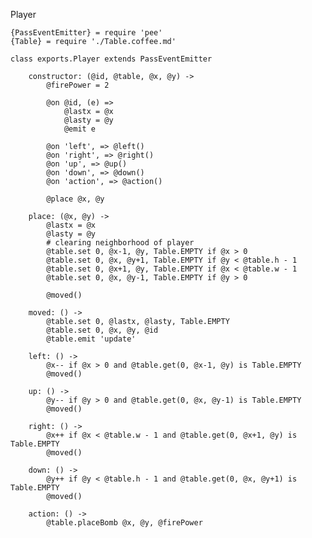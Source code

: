 Player

	{PassEventEmitter} = require 'pee'
	{Table} = require './Table.coffee.md'

	class exports.Player extends PassEventEmitter

		constructor: (@id, @table, @x, @y) ->
			@firePower = 2

			@on @id, (e) =>
				@lastx = @x
				@lasty = @y
				@emit e

			@on 'left', => @left()
			@on 'right', => @right()
			@on 'up', => @up()
			@on 'down', => @down()
			@on 'action', => @action()

			@place @x, @y

		place: (@x, @y) ->
			@lastx = @x
			@lasty = @y
			# clearing neighborhood of player
			@table.set 0, @x-1, @y, Table.EMPTY if @x > 0
			@table.set 0, @x, @y+1, Table.EMPTY if @y < @table.h - 1
			@table.set 0, @x+1, @y, Table.EMPTY if @x < @table.w - 1
			@table.set 0, @x, @y-1, Table.EMPTY if @y > 0

			@moved()

		moved: () ->
			@table.set 0, @lastx, @lasty, Table.EMPTY
			@table.set 0, @x, @y, @id
			@table.emit 'update'

		left: () ->
			@x-- if @x > 0 and @table.get(0, @x-1, @y) is Table.EMPTY
			@moved()

		up: () ->
			@y-- if @y > 0 and @table.get(0, @x, @y-1) is Table.EMPTY
			@moved()

		right: () ->
			@x++ if @x < @table.w - 1 and @table.get(0, @x+1, @y) is Table.EMPTY
			@moved()

		down: () ->
			@y++ if @y < @table.h - 1 and @table.get(0, @x, @y+1) is Table.EMPTY
			@moved()

		action: () ->
			@table.placeBomb @x, @y, @firePower
